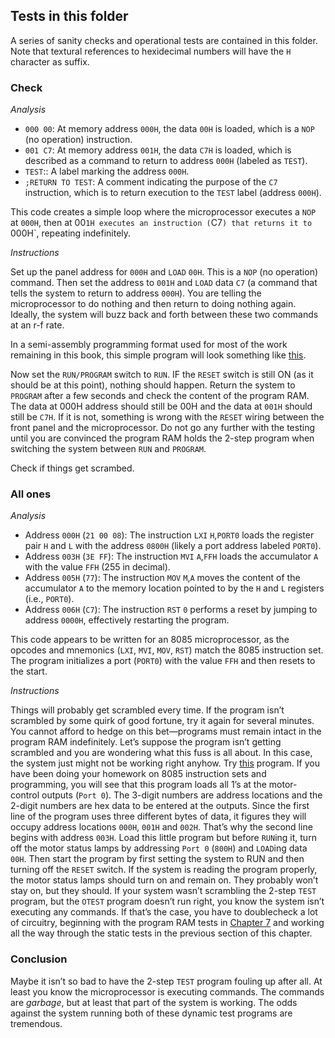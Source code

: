## Tests in this folder

A series of sanity checks and operational tests are contained in this folder. Note that textural references to hexidecimal numbers will have the `H` character as suffix.

### Check

_Analysis_

* `000 00`: At memory address `000H`, the data `00H` is loaded, which is a `NOP` (no operation) instruction.
* `001 C7`: At memory address `001H`, the data `C7H` is loaded, which is described as a command to return to address `000H` (labeled as `TEST`).
* `TEST`:: A label marking the address `000H`.
* `;RETURN TO TEST`: A comment indicating the purpose of the `C7` instruction, which is to return execution to the `TEST` label (address `000H`).

This code creates a simple loop where the microprocessor executes a `NOP` at `000H`, then at 00`1H executes an instruction (`C7`) that returns it to `000H`, repeating indefinitely.

_Instructions_

Set up the panel address for `000H` and `LOAD` `00H`. This is a `NOP` (no operation) command. Then set the address to `001H` and `LOAD` data `C7` (a command that tells the system to return to address `000H`). You are telling the microprocessor to do nothing and then return to doing nothing again. Ideally, the system will buzz back and forth between these two commands at an r-f rate.

In a semi-assembly programming format used for most of the work remaining in this book, this simple program will look something like [this](/tests/check.asm).

Now set the `RUN/PROGRAM` switch to `RUN`. IF the `RESET` switch is still ON (as it should be at this point), nothing should happen. Return the system to `PROGRAM` after a few seconds and check the content of the program RAM. The data at 000H address should still be 00H and the data at `001H` should still be `C7H`. If it is not, something is wrong with the `RESET` wiring between the front panel and the microprocessor. Do not go any further with the testing until you are convinced the program RAM holds the 2-step program when switching the system between `RUN` and `PROGRAM`.

Check if things get scrambed.

### All ones

_Analysis_

* Address `000H` (`21 00 08`): The instruction `LXI` `H`,`PORT0` loads the register pair `H` and `L` with the address `0800H` (likely a port address labeled `PORT0`).
* Address `003H` (`3E FF`): The instruction `MVI` `A`,`FFH` loads the accumulator `A` with the value `FFH` (255 in decimal).
* Address `005H` (`77`): The instruction `MOV` `M`,`A` moves the content of the accumulator `A` to the memory location pointed to by the `H` and `L` registers (i.e., `PORT0`).
* Address `006H` (`C7`): The instruction `RST` `0` performs a reset by jumping to address `0000H`, effectively restarting the program.

This code appears to be written for an 8085 microprocessor, as the opcodes and mnemonics (`LXI`, `MVI`, `MOV`, `RST`) match the 8085 instruction set. The program initializes a port (`PORT0`) with the value `FFH` and then resets to the start.

_Instructions_

Things will probably get scrambled every time. If the program isn’t scrambled by some quirk of good fortune, try it again for several minutes. You cannot afford to hedge on this bet—programs must remain intact in the program RAM indefinitely. Let’s suppose the program isn’t getting scrambled and you are wondering what this fuss is all about. In this case, the system just might not be working right anyhow. Try [this](/tests/all-ones.asm) program. If you have been doing your homework on 8085 instruction sets and programming, you will see that this program loads all 1’s at the motor-control outputs (`Port 0`). The 3-digit numbers are address locations and the 2-digit numbers are hex data to be entered at the outputs. Since the first line of the program uses three different bytes of data, it figures they will occupy address locations `000H`, `001H` and `002H`. That’s why the second line begins with address `003H`. Load this little program but before `RUN`ing it, turn off the motor status lamps by addressing `Port 0` (`800H`) and `LOAD`ing data `00H`. Then start the program by first setting the system to RUN and then turning off the `RESET` switch. If the system is reading the program properly, the motor status lamps should turn on and remain on. They probably won’t stay on, but they should. If your system wasn’t scrambling the 2-step `TEST` program, but the `OTEST` program doesn’t run right, you know the system isn’t executing any commands. If that’s the case, you have to doublecheck a lot of circuitry, beginning with the program RAM tests in [Chapter 7](/build/7-ram-ports/README.md) and working all the way through the static tests in the previous section of this chapter.

### Conclusion

Maybe it isn’t so bad to have the 2-step `TEST` program fouling up after all. At least you know the microprocessor is executing commands. The commands are _garbage_, but at least that part of the system is working. The odds against the system running both of these dynamic test programs are tremendous.

